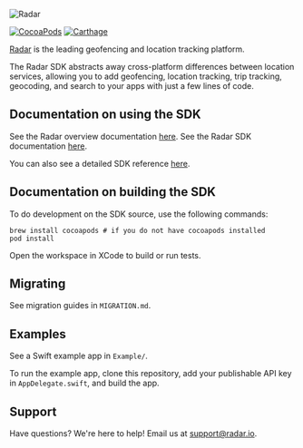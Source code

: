 ![Radar](https://raw.githubusercontent.com/radarlabs/radar-sdk-ios/master/logo.png)

[![CocoaPods](https://img.shields.io/cocoapods/v/RadarSDK.svg)](https://cocoapods.org/pods/RadarSDK)
[![Carthage](https://img.shields.io/badge/Carthage-compatible-4BC51D.svg)](https://github.com/Carthage/Carthage)

[Radar](https://radar.io) is the leading geofencing and location tracking platform.

The Radar SDK abstracts away cross-platform differences between location services, allowing you to add geofencing, location tracking, trip tracking, geocoding, and search to your apps with just a few lines of code.

## Documentation on using the SDK

See the Radar overview documentation [here](https://radar.io/documentation). See the Radar SDK documentation [here](https://radar.io/documentation/sdk).

You can also see a detailed SDK reference [here](https://radarlabs.github.io/radar-sdk-ios/Classes/Radar.html).

## Documentation on building the SDK
To do development on the SDK source, use the following commands:

```
brew install cocoapods # if you do not have cocoapods installed
pod install
```

Open the workspace in XCode to build or run tests. 

## Migrating

See migration guides in `MIGRATION.md`.

## Examples

See a Swift example app in `Example/`.

To run the example app, clone this repository, add your publishable API key in `AppDelegate.swift`, and build the app.

## Support

Have questions? We're here to help! Email us at [support@radar.io](mailto:support@radar.io).

